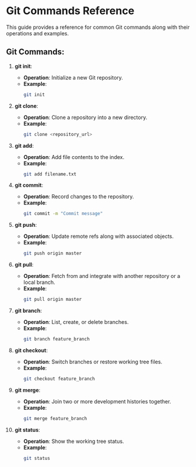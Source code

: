 # Git Commands Reference

This guide provides a reference for common Git commands along with their operations and examples.

## Git Commands:

1. **git init**:
   - **Operation**: Initialize a new Git repository.
   - **Example**:
     ```bash
     git init
     ```

2. **git clone**:
   - **Operation**: Clone a repository into a new directory.
   - **Example**:
     ```bash
     git clone <repository_url>
     ```

3. **git add**:
   - **Operation**: Add file contents to the index.
   - **Example**:
     ```bash
     git add filename.txt
     ```

4. **git commit**:
   - **Operation**: Record changes to the repository.
   - **Example**:
     ```bash
     git commit -m "Commit message"
     ```

5. **git push**:
   - **Operation**: Update remote refs along with associated objects.
   - **Example**:
     ```bash
     git push origin master
     ```

6. **git pull**:
   - **Operation**: Fetch from and integrate with another repository or a local branch.
   - **Example**:
     ```bash
     git pull origin master
     ```

7. **git branch**:
   - **Operation**: List, create, or delete branches.
   - **Example**:
     ```bash
     git branch feature_branch
     ```

8. **git checkout**:
   - **Operation**: Switch branches or restore working tree files.
   - **Example**:
     ```bash
     git checkout feature_branch
     ```

9. **git merge**:
   - **Operation**: Join two or more development histories together.
   - **Example**:
     ```bash
     git merge feature_branch
     ```

10. **git status**:
    - **Operation**: Show the working tree status.
    - **Example**:
      ```bash
      git status
      ```
